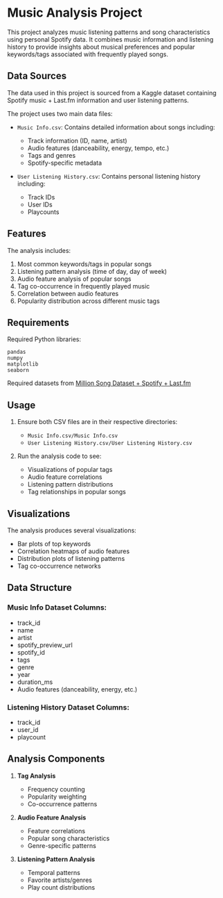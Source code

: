 # Music Analysis Project

This project analyzes music listening patterns and song characteristics using personal Spotify data. It combines music information and listening history to provide insights about musical preferences and popular keywords/tags associated with frequently played songs.

## Data Sources

The data used in this project is sourced from a Kaggle dataset containing Spotify music + Last.fm information and user listening patterns.

The project uses two main data files:
- `Music Info.csv`: Contains detailed information about songs including:
  - Track information (ID, name, artist)
  - Audio features (danceability, energy, tempo, etc.)
  - Tags and genres
  - Spotify-specific metadata

- `User Listening History.csv`: Contains personal listening history including:
  - Track IDs
  - User IDs
  - Playcounts

## Features

The analysis includes:
1. Most common keywords/tags in popular songs
2. Listening pattern analysis (time of day, day of week)
3. Audio feature analysis of popular songs
4. Tag co-occurrence in frequently played music
5. Correlation between audio features
6. Popularity distribution across different music tags

## Requirements

Required Python libraries:
```
pandas
numpy
matplotlib
seaborn
```
Required datasets from [Million Song Dataset + Spotify + Last.fm](https://www.kaggle.com/datasets/undefinenull/million-song-dataset-spotify-lastfm)

## Usage

1. Ensure both CSV files are in their respective directories:
   - `Music Info.csv/Music Info.csv`
   - `User Listening History.csv/User Listening History.csv`

2. Run the analysis code to see:
   - Visualizations of popular tags
   - Audio feature correlations
   - Listening pattern distributions
   - Tag relationships in popular songs

## Visualizations

The analysis produces several visualizations:
- Bar plots of top keywords
- Correlation heatmaps of audio features
- Distribution plots of listening patterns
- Tag co-occurrence networks

## Data Structure

### Music Info Dataset Columns:
- track_id
- name
- artist
- spotify_preview_url
- spotify_id
- tags
- genre
- year
- duration_ms
- Audio features (danceability, energy, etc.)

### Listening History Dataset Columns:
- track_id
- user_id
- playcount

## Analysis Components

1. **Tag Analysis**
   - Frequency counting
   - Popularity weighting
   - Co-occurrence patterns

2. **Audio Feature Analysis**
   - Feature correlations
   - Popular song characteristics
   - Genre-specific patterns

3. **Listening Pattern Analysis**
   - Temporal patterns
   - Favorite artists/genres
   - Play count distributions 